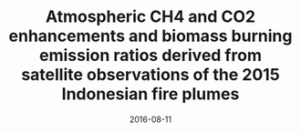 ---
title: "<b>Atmospheric CH4 and CO2 enhancements and biomass burning emission ratios derived from satellite observations of the 2015 Indonesian fire plumes</b>"
collection: publications
permalink: /publication/2016-08-11-Parker
date: 2016-08-11
year: 2016
venue: 'Atmospheric Chemistry and Physics'
paperurl: 'https://doi.org/doi:10.5194/acp-16-10111-2016'
citation: '<b>27</b> - Parker R.J., Boesch H., Wooster M.J., Moore D.P., Webb A.J. et al., <b>Atmospheric CH4 and CO2 enhancements and biomass burning emission ratios derived from satellite observations of the 2015 Indonesian fire plumes</b>, Atmospheric Chemistry and Physics, 16, 10111-10131, 2016. <a href="https://doi.org/doi:10.5194/acp-16-10111-2016">doi:10.5194/acp-16-10111-2016</a> (cited 35 times)

'
---